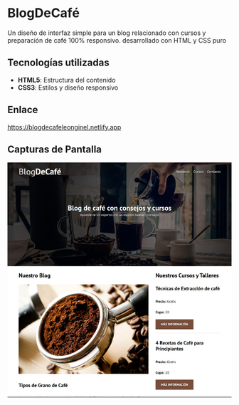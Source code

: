 # BlogDeCafé
Un diseño de interfaz simple para un blog relacionado con cursos y preparación de café 100% responsivo. desarrollado con HTML y CSS puro

## Tecnologías utilizadas
- **HTML5**: Estructura del contenido
- **CSS3**: Estilos y diseño responsivo

## Enlace
https://blogdecafeleonginel.netlify.app

## Capturas de Pantalla
![Captura de la aplicación](img/BlogDeCafe.jpg)
